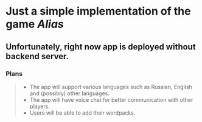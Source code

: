 # Just a simple implementation of the game *Alias*

## **Unfortunately, right now app is deployed without backend server.**

### Plans
> - The app will support various languages such as Russian, English and (possibly) other languages.
> - The app will have voice chat for better communication with other players.
> - Users will be able to add their wordpacks.

